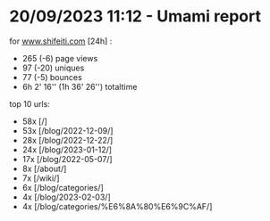 # 20/09/2023 11:12 - Umami report
for www.shifeiti.com [24h] :

 - 265 (-6) page views
 - 97 (-20) uniques
 - 77 (-5) bounces
 - 6h 2' 16'' (1h 36' 26'') totaltime


top 10 urls:
 - 58x [/]
 - 53x [/blog/2022-12-09/]
 - 28x [/blog/2022-12-22/]
 - 24x [/blog/2023-01-12/]
 - 17x [/blog/2022-05-07/]
 - 8x [/about/]
 - 7x [/wiki/]
 - 6x [/blog/categories/]
 - 4x [/blog/2023-02-03/]
 - 4x [/blog/categories/%E6%8A%80%E6%9C%AF/]


